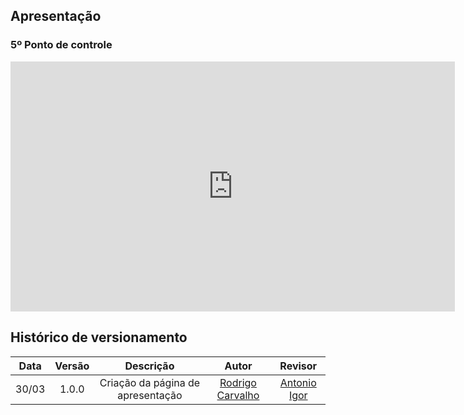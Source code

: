 ## Apresentação

### 5º Ponto de controle 

<iframe width="711" height="400" src="https://www.youtube.com/embed/Mih7gGQAXo4" title="YouTube video player" frameborder="0" allow="accelerometer; autoplay; clipboard-write; encrypted-media; gyroscope; picture-in-picture" allowfullscreen></iframe>

## Histórico de versionamento

| Data  | Versão | Descrição | Autor | Revisor |
| :--:  | :----: | :-------: | :---: | :-----: |
| 30/03 | 1.0.0  | Criação da página de apresentação | [Rodrigo Carvalho](https://github.com/Rocsantos) | [Antonio Igor](https://github.com/antonioigorcarvalho)
